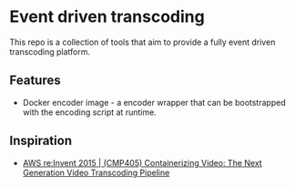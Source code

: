# Event driven transcoding

This repo is a collection of tools that aim to provide a fully event driven transcoding platform.

## Features

* Docker encoder image - a encoder wrapper that can be bootstrapped with the encoding script at runtime.

## Inspiration

* [AWS re:Invent 2015 | (CMP405) Containerizing Video: The Next Generation Video Transcoding Pipeline](https://www.youtube.com/watch?v=tfoFilopvR0)
